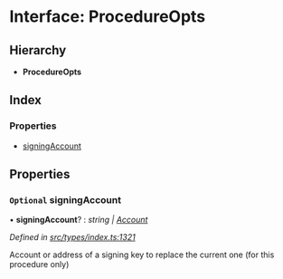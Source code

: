 # Interface: ProcedureOpts

## Hierarchy

* **ProcedureOpts**

## Index

### Properties

* [signingAccount](procedureopts.md#optional-signingaccount)

## Properties

### `Optional` signingAccount

• **signingAccount**? : *string | [Account](../classes/account.md)*

*Defined in [src/types/index.ts:1321](https://github.com/PolymathNetwork/polymesh-sdk/blob/4f2fd432/src/types/index.ts#L1321)*

Account or address of a signing key to replace the current one (for this procedure only)
